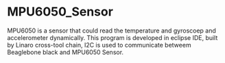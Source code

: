 # MPU6050_Sensor
MPU6050 is a sensor that could read the temperature and gyroscoep and accelerometer dynamically. This program is developed in eclipse IDE, built by Linaro cross-tool chain, I2C is used to communicate betweem Beaglebone black and MPU6050 Sensor.
